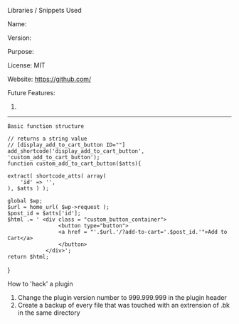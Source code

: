 
  Libraries / Snippets Used

  Name: 

  Version: 

  Purpose: 

  License: MIT

  Website: https://github.com/
  




  Future Features:
  
  1. 




-----------------------

	Basic function structure

	// returns a string value
	// [display_add_to_cart_button ID=""]
	add_shortcode('display_add_to_cart_button', 'custom_add_to_cart_button');
	function custom_add_to_cart_button($atts){
	
	extract( shortcode_atts( array(
        'id' => '',
    ), $atts ) );
	
	global $wp;
	$url = home_url( $wp->request );
	$post_id = $atts['id'];
	$html .= ' <div class = "custom_button_container">
					<button type="button">
					<a href = "'.$url.'/?add-to-cart='.$post_id.'">Add to Cart</a>
					</button>
				</div>';
	return $html;
}



How to 'hack' a plugin

1. Change the plugin version number to 999.999.999 in the plugin header 
2. Create a backup of every file that was touched with an extrension of .bk in the same directory
